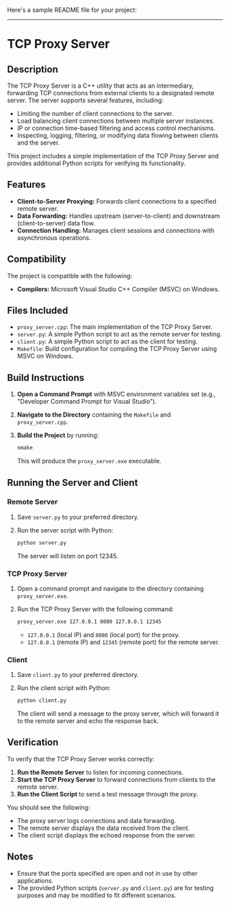 Here's a sample README file for your project:

---

# TCP Proxy Server

## Description

The TCP Proxy Server is a C++ utility that acts as an intermediary, forwarding TCP connections from external clients to a designated remote server. The server supports several features, including:

- Limiting the number of client connections to the server.
- Load balancing client connections between multiple server instances.
- IP or connection time-based filtering and access control mechanisms.
- Inspecting, logging, filtering, or modifying data flowing between clients and the server.

This project includes a simple implementation of the TCP Proxy Server and provides additional Python scripts for verifying its functionality.

## Features

- **Client-to-Server Proxying:** Forwards client connections to a specified remote server.
- **Data Forwarding:** Handles upstream (server-to-client) and downstream (client-to-server) data flow.
- **Connection Handling:** Manages client sessions and connections with asynchronous operations.

## Compatibility

The project is compatible with the following:

- **Compilers:** Microsoft Visual Studio C++ Compiler (MSVC) on Windows.

## Files Included

- `proxy_server.cpp`: The main implementation of the TCP Proxy Server.
- `server.py`: A simple Python script to act as the remote server for testing.
- `client.py`: A simple Python script to act as the client for testing.
- `Makefile`: Build configuration for compiling the TCP Proxy Server using MSVC on Windows.

## Build Instructions

1. **Open a Command Prompt** with MSVC environment variables set (e.g., "Developer Command Prompt for Visual Studio").

2. **Navigate to the Directory** containing the `Makefile` and `proxy_server.cpp`.

3. **Build the Project** by running:

   ```bash
   nmake
   ```

   This will produce the `proxy_server.exe` executable.

## Running the Server and Client

### Remote Server

1. Save `server.py` to your preferred directory.
2. Run the server script with Python:

   ```bash
   python server.py
   ```

   The server will listen on port 12345.

### TCP Proxy Server

1. Open a command prompt and navigate to the directory containing `proxy_server.exe`.
2. Run the TCP Proxy Server with the following command:

   ```bash
   proxy_server.exe 127.0.0.1 8080 127.0.0.1 12345
   ```

   - `127.0.0.1` (local IP) and `8080` (local port) for the proxy.
   - `127.0.0.1` (remote IP) and `12345` (remote port) for the remote server.

### Client

1. Save `client.py` to your preferred directory.
2. Run the client script with Python:

   ```bash
   python client.py
   ```

   The client will send a message to the proxy server, which will forward it to the remote server and echo the response back.

## Verification

To verify that the TCP Proxy Server works correctly:

1. **Run the Remote Server** to listen for incoming connections.
2. **Start the TCP Proxy Server** to forward connections from clients to the remote server.
3. **Run the Client Script** to send a test message through the proxy.

You should see the following:

- The proxy server logs connections and data forwarding.
- The remote server displays the data received from the client.
- The client script displays the echoed response from the server.

## Notes

- Ensure that the ports specified are open and not in use by other applications.
- The provided Python scripts (`server.py` and `client.py`) are for testing purposes and may be modified to fit different scenarios.

